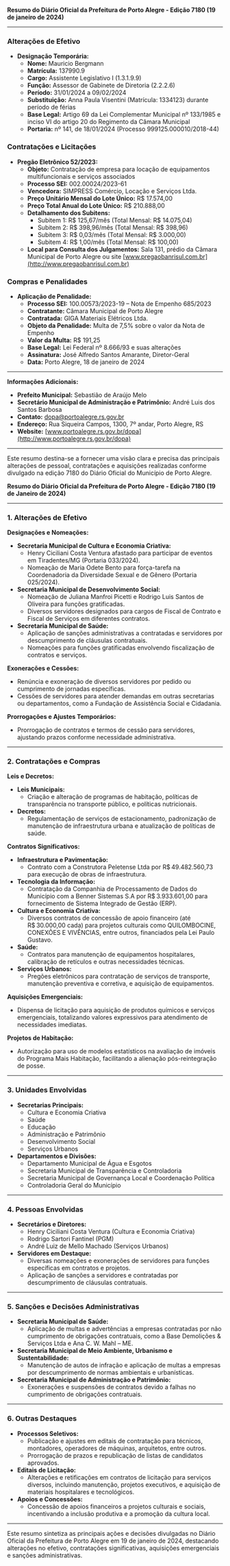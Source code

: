 **Resumo do Diário Oficial da Prefeitura de Porto Alegre - Edição 7180 (19 de janeiro de 2024)**

---

### **Alterações de Efetivo**

- **Designação Temporária:**
  - **Nome:** Mauricio Bergmann
  - **Matrícula:** 137990.9
  - **Cargo:** Assistente Legislativo I (1.3.1.9.9)
  - **Função:** Assessor de Gabinete de Diretoria (2.2.2.6)
  - **Período:** 31/01/2024 a 09/02/2024
  - **Substituição:** Anna Paula Visentini (Matrícula: 1334123) durante período de férias
  - **Base Legal:** Artigo 69 da Lei Complementar Municipal nº 133/1985 e inciso VI do artigo 20 do Regimento da Câmara Municipal
  - **Portaria:** nº 141, de 18/01/2024 (Processo 999125.000010/2018-44)

### **Contratações e Licitações**

- **Pregão Eletrônico 52/2023:**
  - **Objeto:** Contratação de empresa para locação de equipamentos multifuncionais e serviços associados
  - **Processo SEI:** 002.00024/2023-61
  - **Vencedora:** SIMPRESS Comércio, Locação e Serviços Ltda.
  - **Preço Unitário Mensal do Lote Único:** R$ 17.574,00
  - **Preço Total Anual do Lote Único:** R$ 210.888,00
  - **Detalhamento dos Subitens:**
    - Subitem 1: R$ 125,67/mês (Total Mensal: R$ 14.075,04)
    - Subitem 2: R$ 398,96/mês (Total Mensal: R$ 398,96)
    - Subitem 3: R$ 0,03/mês (Total Mensal: R$ 3.000,00)
    - Subitem 4: R$ 1,00/mês (Total Mensal: R$ 100,00)
  - **Local para Consulta dos Julgamentos:** Sala 131, prédio da Câmara Municipal de Porto Alegre ou site [www.pregaobanrisul.com.br](http://www.pregaobanrisul.com.br)

### **Compras e Penalidades**

- **Aplicação de Penalidade:**
  - **Processo SEI:** 100.00573/2023-19 – Nota de Empenho 685/2023
  - **Contratante:** Câmara Municipal de Porto Alegre
  - **Contratada:** GIGA Materiais Elétricos Ltda.
  - **Objeto da Penalidade:** Multa de 7,5% sobre o valor da Nota de Empenho
  - **Valor da Multa:** R$ 191,25
  - **Base Legal:** Lei Federal nº 8.666/93 e suas alterações
  - **Assinatura:** José Alfredo Santos Amarante, Diretor-Geral
  - **Data:** Porto Alegre, 18 de janeiro de 2024

---

**Informações Adicionais:**
- **Prefeito Municipal:** Sebastião de Araújo Melo
- **Secretário Municipal de Administração e Patrimônio:** André Luis dos Santos Barbosa
- **Contato:** dopa@portoalegre.rs.gov.br
- **Endereço:** Rua Siqueira Campos, 1300, 7º andar, Porto Alegre, RS
- **Website:** [www.portoalegre.rs.gov.br/dopa](http://www.portoalegre.rs.gov.br/dopa)

---

Este resumo destina-se a fornecer uma visão clara e precisa das principais alterações de pessoal, contratações e aquisições realizadas conforme divulgado na edição 7180 do Diário Oficial do Município de Porto Alegre.

**Resumo do Diário Oficial da Prefeitura de Porto Alegre - Edição 7180 (19 de Janeiro de 2024)**

---

### **1. Alterações de Efetivo**

**Designações e Nomeações:**
- **Secretaria Municipal de Cultura e Economia Criativa:**
  - Henry Ciciliani Costa Ventura afastado para participar de eventos em Tiradentes/MG (Portaria 033/2024).
  - Nomeação de Maria Odete Bento para força-tarefa na Coordenadoria da Diversidade Sexual e de Gênero (Portaria 025/2024).
- **Secretaria Municipal de Desenvolvimento Social:**
  - Nomeação de Juliana Manfroi Picetti e Rodrigo Luis Santos de Oliveira para funções gratificadas.
  - Diversos servidores designados para cargos de Fiscal de Contrato e Fiscal de Serviços em diferentes contratos.
- **Secretaria Municipal de Saúde:**
  - Aplicação de sanções administrativas a contratadas e servidores por descumprimento de cláusulas contratuais.
  - Nomeações para funções gratificadas envolvendo fiscalização de contratos e serviços.

**Exonerações e Cessões:**
- Renúncia e exoneração de diversos servidores por pedido ou cumprimento de jornadas específicas.
- Cessões de servidores para atender demandas em outras secretarias ou departamentos, como a Fundação de Assistência Social e Cidadania.

**Prorrogações e Ajustes Temporários:**
- Prorrogação de contratos e termos de cessão para servidores, ajustando prazos conforme necessidade administrativa.

---

### **2. Contratações e Compras**

**Leis e Decretos:**
- **Leis Municipais:**
  - Criação e alteração de programas de habitação, políticas de transparência no transporte público, e políticas nutricionais.
- **Decretos:**
  - Regulamentação de serviços de estacionamento, padronização de manutenção de infraestrutura urbana e atualização de políticas de saúde.

**Contratos Significativos:**
- **Infraestrutura e Pavimentação:**
  - Contrato com a Construtora Peletense Ltda por R$ 49.482.560,73 para execução de obras de infraestrutura.
- **Tecnologia da Informação:**
  - Contratação da Companhia de Processamento de Dados do Município com a Benner Sistemas S.A por R$ 3.933.601,00 para fornecimento de Sistema Integrado de Gestão (ERP).
- **Cultura e Economia Criativa:**
  - Diversos contratos de concessão de apoio financeiro (até R$ 30.000,00 cada) para projetos culturais como QUILOMBOCINE, CONEXÕES E VIVÊNCIAS, entre outros, financiados pela Lei Paulo Gustavo.
- **Saúde:**
  - Contratos para manutenção de equipamentos hospitalares, calibração de retículos e outras necessidades técnicas.
- **Serviços Urbanos:**
  - Pregões eletrônicos para contratação de serviços de transporte, manutenção preventiva e corretiva, e aquisição de equipamentos.

**Aquisições Emergenciais:**
- Dispensa de licitação para aquisição de produtos químicos e serviços emergenciais, totalizando valores expressivos para atendimento de necessidades imediatas.

**Projetos de Habitação:**
- Autorização para uso de modelos estatísticos na avaliação de imóveis do Programa Mais Habitação, facilitando a alienação pós-reintegração de posse.

---

### **3. Unidades Envolvidas**

- **Secretarias Principais:**
  - Cultura e Economia Criativa
  - Saúde
  - Educação
  - Administração e Patrimônio
  - Desenvolvimento Social
  - Serviços Urbanos
- **Departamentos e Divisões:**
  - Departamento Municipal de Água e Esgotos
  - Secretaria Municipal de Transparência e Controladoria
  - Secretaria Municipal de Governança Local e Coordenação Política
  - Controladoria Geral do Município

---

### **4. Pessoas Envolvidas**

- **Secretários e Diretores:**
  - Henry Ciciliani Costa Ventura (Cultura e Economia Criativa)
  - Rodrigo Sartori Fantinel (PGM)
  - André Luiz de Mello Machado (Serviços Urbanos)
- **Servidores em Destaque:**
  - Diversas nomeações e exonerações de servidores para funções específicas em contratos e projetos.
  - Aplicação de sanções a servidores e contratadas por descumprimento de cláusulas contratuais.

---

### **5. Sanções e Decisões Administrativas**

- **Secretaria Municipal de Saúde:**
  - Aplicação de multas e advertências a empresas contratadas por não cumprimento de obrigações contratuais, como a Base Demolições & Serviços Ltda e Ana C. W. Mahl – ME.
- **Secretaria Municipal de Meio Ambiente, Urbanismo e Sustentabilidade:**
  - Manutenção de autos de infração e aplicação de multas a empresas por descumprimento de normas ambientais e urbanísticas.
- **Secretaria Municipal de Administração e Patrimônio:**
  - Exonerações e suspensões de contratos devido a falhas no cumprimento de obrigações contratuais.

---

### **6. Outras Destaques**

- **Processos Seletivos:**
  - Publicação e ajustes em editais de contratação para técnicos, montadores, operadores de máquinas, arquitetos, entre outros.
  - Prorrogação de prazos e republicação de listas de candidatos aprovados.
- **Editais de Licitação:**
  - Alterações e retificações em contratos de licitação para serviços diversos, incluindo manutenção, projetos executivos, e aquisição de materiais hospitalares e tecnológicos.
- **Apoios e Concessões:**
  - Concessão de apoios financeiros a projetos culturais e sociais, incentivando a inclusão produtiva e a promoção da cultura local.

---

Este resumo sintetiza as principais ações e decisões divulgadas no Diário Oficial da Prefeitura de Porto Alegre em 19 de janeiro de 2024, destacando alterações no efetivo, contratações significativas, aquisições emergenciais e sanções administrativas.